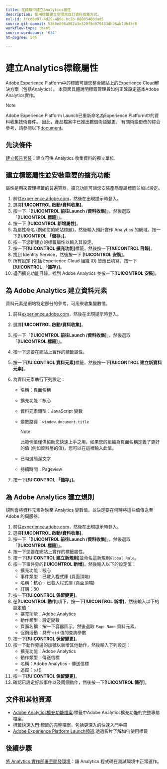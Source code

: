 ```yaml
---
title: 在標籤中建立Analytics屬性
description: 使用標籤建立空間來自訂資料收集方式。
exl-id: ffcd8e97-4d29-489e-bc2b-88805400dad5
source-git-commit: 5368e808a862a3e320f5d079433db96ab79b45c8
workflow-type: tm+mt
source-wordcount: '634'
ht-degree: 56%

---
```


# 建立Analytics標籤屬性

Adobe Experience Platform中的標籤可讓您整合網站上的Experience Cloud解決方案（包括Analytics）。 本頁面具體說明標籤管理員如何正確設定基本Adobe Analytics實作。

>[!NOTE]
>Adobe Experience Platform Launch已重新命名為Experience Platform中的資料收集技術套件。 因此，產品檔案中已推出數個術語變更。 有關術語更改的綜合參考，請參閱以下[document](https://experienceleague.adobe.com/docs/experience-platform/tags/term-updates.html?lang=en)。

## 先決條件

[建立報告套裝](/help/admin/c-manage-report-suites/c-new-report-suite/t-create-a-report-suite.md)：建立可供 Analytics 收集資料的獨立單位.

## 建立標籤屬性並安裝重要的擴充功能

屬性是用來管理標籤的普遍容器。擴充功能可讓您安裝產品專屬標籤並加以設定。

1. 前往[experience.adobe.com](https://experience.adobe.com)，然後在出現提示時登入。
1. 選擇&#x200B;**[!UICONTROL 啟動/資料收集]**。
1. 按一下「**[!UICONTROL 前往Launch /資料收集]**」，然後選取「**[!UICONTROL 標籤]**」。
1. 按一下 **[!UICONTROL 新增屬性]**。
1. 為屬性命名 (例如您的網站標題)，然後輸入預計實作 Analytics 的網域。按一下&#x200B;**[!UICONTROL 「儲存」]**。
1. 按一下您新建立的標籤屬性以輸入其設定。
1. 按一下&#x200B;**[!UICONTROL 擴充功能]**&#x200B;標籤，然後按一下&#x200B;**[!UICONTROL 目錄]**。
1. 找到 Identity Service，然後按一下 **[!UICONTROL 安裝]**。
1. 所有設定 (包括 Experience Cloud 組織 ID) 皆應已填寫。按一下&#x200B;**[!UICONTROL 「儲存」]**。
1. 返回擴充功能目錄，找到 Adobe Analytics 並按一下&#x200B;**[!UICONTROL 安裝]**。

## 為 Adobe Analytics 建立資料元素

資料元素是網站特定部分的參考，可用來收集變數值。

1. 前往[experience.adobe.com](https://experience.adobe.com)，然後在出現提示時登入。
1. 選擇&#x200B;**[!UICONTROL 啟動/資料收集]**。
1. 按一下「**[!UICONTROL 前往Launch /資料收集]**」，然後選取「**[!UICONTROL 標籤]**」。
1. 按一下您要在網站上實作的標籤屬性。
1. 按一下&#x200B;**[!UICONTROL 資料元素]**&#x200B;標籤，然後按一下&#x200B;**[!UICONTROL 建立新資料元素]**。
1. 為資料元素執行下列設定：

   * 名稱：頁面名稱
   * 擴充功能：核心
   * 資料元素類型：JavaScript 變數
   * 變數路徑：`window.document.title`

      >[!NOTE]
      >
      >此範例值僅供協助您快速上手之用。如果您的組織為頁面名稱定義了更好的值 (例如資料層的值)，您可以在這裡輸入此值。
   * 已勾選簡潔文字
   * 持續時間：Pageview
1. 按一下&#x200B;**[!UICONTROL 「儲存」]**。

## 為 Adobe Analytics 建立規則

規則會將資料元素對映至 Analytics 變數值，並決定要在何時將這些值傳送至 Adobe 的伺服器。

1. 前往[experience.adobe.com](https://experience.adobe.com)，然後在出現提示時登入。
1. 選擇&#x200B;**[!UICONTROL 啟動/資料收集]**。
1. 按一下「**[!UICONTROL 前往Launch /資料收集]**」，然後選取「**[!UICONTROL 標籤]**」。
1. 按一下您要在網站上實作的標籤屬性。
1. 按一下&#x200B;**[!UICONTROL 建立新規則]**&#x200B;並命名這新規則`Global Rule`。
1. 按一下事件旁的&#x200B;**[!UICONTROL 新增]**，然後輸入以下的設定值：
   * 擴充功能：核心
   * 事件類型：已載入程式庫 (頁面頂端)
   * 名稱：核心 - 已載入程式庫 (頁面頂端)
   * 訂購：50
1. 按一下&#x200B;**[!UICONTROL 保留變更]**。
1. 在&#x200B;**[!UICONTROL 動作]**&#x200B;項下，按一下&#x200B;**[!UICONTROL 新增]**，然後輸入以下的設定值：
   * 擴充功能：Adobe Analytics
   * 動作類型：設定變數
   * 頁面名稱：按一下容器圖示，然後選取 `Page Name` 資料元素。
   * 促銷活動：具有 `cid` 值的查詢參數
1. 按一下&#x200B;**[!UICONTROL 保留變更]**。
1. 按一下動作旁邊的加號以新增其他動作，然後輸入下列設定：
   * 擴充功能：Adobe Analytics
   * 動作類型：傳送信標
   * 名稱：Adobe Analytics - 傳送信標
   * 追蹤：s.t()
1. 按一下&#x200B;**[!UICONTROL 保留變更]**。
1. 確認已設定好該事件以及兩個動作，然後按一下&#x200B;**[!UICONTROL 儲存]**。

## 文件和其他資源

* [Adobe Analytics擴充功能檔案](https://experienceleague.adobe.com/docs/experience-platform/tags/extensions/adobe/analytics/overview.html?lang=en):標籤中Adobe Analytics擴充功能的完整專屬檔案。
* [標籤快速入門](https://experienceleague.adobe.com/docs/experience-platform/tags/get-started/quick-start.html?lang=en):標籤的完整檔案，包括更深入的快速入門手冊
* [Adobe Experience Platform Launch頻道](https://experienceleague.adobe.com/?tag=Launch#recommended/solutions/experience-platform):透過影片了解如何使用標籤

## 後續步驟

[將 Analytics 實作部署至開發環境](deploy-dev.md)：讓 Analytics 程式碼在測試環境中正常運作。
